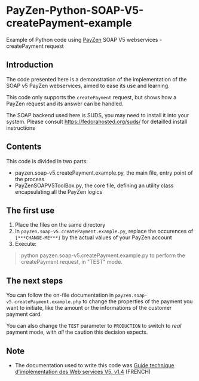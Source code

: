 # PayZen-Python-SOAP-V5-createPayment-example
Example of Python code using [PayZen](https://payzen.eu/) SOAP V5 webservices - createPayment request


## Introduction
The code presented here is a demonstration of the implementation of the SOAP v5 PayZen webservices, aimed to ease its use and learning.

This code only supports the `createPayment` request, but shows how a PayZen request and its answer can be handled.

The SOAP backend used here is SUDS, you may need to install it into your system. Please consult https://fedorahosted.org/suds/ for detailled install instructions


## Contents
This code is divided in two parts:
* payzen.soap-v5.createPayment.example.py, the main file, entry point of the process
* PayZenSOAPV5ToolBox.py, the core file, defining an utility class encapsulating all the PayZen logics


## The first use
1. Place the files on the same directory
2. In `payzen.soap-v5.createPayment.example.py`, replace the occurences of `[***CHANGE-ME***]` by the actual values of your PayZen account
3. Execute:
> python payzen.soap-v5.createPayment.example.py
to perform the createPayment request, in "TEST" mode.


## The next steps
You can follow the on-file documentation in `payzen.soap-v5.createPayment.example.php` to change the properties of the payment you want to initiate, like the amount or the informations of the customer payment card.

You can also change the `TEST` parameter to `PRODUCTION` to switch to _real_ payment mode, with *all* the caution this decision expects.


## Note
* The documentation used to write this code was [Guide technique d’implémentation des Web services V5, v1.4](https://payzen.eu/wp-content/uploads/2015/09/Guide_technique_d_implementation_Webservice_V5_v1.4_Payzen.pdf) (FRENCH)





